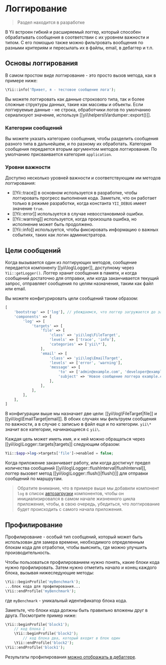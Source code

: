 Логгирование
============

> Раздел находится в разработке

В Yii встроен гибкий и расширяемый логгер, который способен обрабатывать сообщения в соответствии с их уровнем важности и типом.
С его помощью также можно фильтровать вообщения по разными критериям и пересылать их в файлы, email, в дебаггер и т.п.

Основы логгирования
-------------------

В самом простом виде логгирование - это просто вызов метода, как в примере ниже:

```php
\Yii::info('Привет, я - тестовое сообщение лога');
```

Вы можете логгировать как данные строкового типа, так и более сложные структуры данных, такие как массивы и объекты. 
Если логгируемые данные - не строка, обработчики логов по умолчанию сериализуют значение, используя [[yii\helpers\Vardumper::export()]].

### Категории сообщений

Вы можете указать категорию сообщения, чтобы разделить сообщения разного типа в дальнейшем, и по разному их обработать. 
Категория сообщения передается вторым аргументом методов логгирования. По умолчанию присваивается категория `application`.

### Уровни важности

Доступно несколько уровней важности и соответствующим им методов логгирования:

- [[Yii::trace]] в основном используется в разработке, чтобы логгировать прогресс выполнения кода. Заметьте, что он работает только в 
режиме разработки, когда константа `YII_DEBUG` имеет значение `true`.
- [[Yii::error]] используется в случае невосстановимой ошибки.
- [[Yii::warning]] используется, когда произошла ошибка, но исполнение может быть продолжено.
- [[Yii::info]] используется, чтобы фиксировать информацию о важных событиях, таких как логин администратора.

Цели сообщений
------------------

Когда вызывается один из логгирующих методов, сообщение передается компоненту [[yii\log\Logger]], доступному через 
`Yii::getLogger()`. Логгер хранит сообщения в памяти, и когда сообщений достаточно для отправки, или когда 
заканчивается текущий запрос, отправляет сообщения по целям назначения, таким как файл или email.


Вы можете конфигурировать цели сообщений таким образом:

```php
[
    'bootstrap' => ['log'], // убеждаемся, что логгер загружается до запуска приложения
    'components' => [
        'log' => [
            'targets' => [
                'file' => [
                    'class' => 'yii\log\FileTarget',
                    'levels' => ['trace', 'info'],
                    'categories' => ['yii\*'],
                ],
                'email' => [
                    'class' => 'yii\log\EmailTarget',
                    'levels' => ['error', 'warning'],
                    'message' => [
                        'to' => ['admin@example.com', 'developer@example.com'],
                        'subject' => 'Новое сообщение логгера example.com',
                    ],
                ],
            ],
        ],
    ],
]
```

В конфигурации выше мы назначает две цели: [[yii\log\FileTarget|file]] и [[yii\log\EmailTarget|email]]. В обоих случаях 
мы фильтруем сообщения по важности, а в случае с записью в файл еще и по категории. `yii\*` значит все категории, начинающиеся с `yii\`.

Каждая цель может иметь имя, и к ней можно обращаться через [[yii\log\Logger::targets|targets]] следующим образом:

```php
Yii::$app->log->targets['file']->enabled = false;
```

Когда приложение заканчивает работу, или когда достигнут предел количества сообщений [[yii\log\Logger::flushInterval|flushInterval]], логгер 
вызовет метод [[yii\log\Logger::flush()|flush()]] для отправки сообщений по маршрутам.

> Обратите внимание, что в примере выше мы добавили компонент `log` в список [автозагрузки](runtime-bootstrapping.md) компонентов, чтобы 
он инициализировался в самом начале жизненного цикла приложения, чтобы, в свою очередь, убедиться, что логгирование будет происходить с самого начала 
приложения.


Профилирование
--------------

Профилирование - особый тип сообщений, который может быть использован для замера времени, необходимого определенным 
блокам кода для отработки, чтобы выяснить, где можно улучшить производительность.

Чтобы пользоваться профилированием нужно понять, какие блоки кода нужно профилировать. Затем нужно отметить начало и конец каждого блока, вызывая 
нижеследующие методы:

```php
\Yii::beginProfile('myBenchmark');
...блок кода для профилирования...
\Yii::endProfile('myBenchmark');
```

где `myBenchmark` - уникальный идентификатор блока кода.

Заметьте, что блоки кода должны быть правильно вложены друг в друга. Посмотрите пример ниже:

```php
\Yii::beginProfile('block1');
    // код блока 1
    \Yii::beginProfile('block2');
        // код блока два, который входит в блок один
    \Yii::endProfile('block2');
\Yii::endProfile('block1');
```

Результаты профилирования [можно отображать в дебаггере](module-debug.md).
